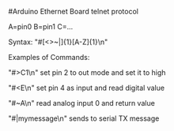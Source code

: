 #Arduino Ethernet Board telnet protocol

A=pin0
B=pin1
C=...

Syntax:
"#[\<\>\~\|]{1}[A-Z]{1}\n"

Examples of Commands:

"#>C1\n"
set pin 2 to out mode and set it to high

"#<E\n"
set pin 4 as input and read digital value
		
"#~A\n"
read analog input 0 and return value 

"#|mymessage\n"
sends to serial TX message 

